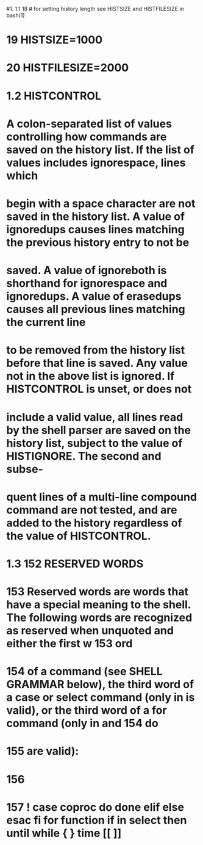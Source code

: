 #1. 1.1 18 # for setting history length see HISTSIZE and HISTFILESIZE in bash(1)
#     	19 HISTSIZE=1000
#     	20 HISTFILESIZE=2000
#   1.2 HISTCONTROL
#       A colon-separated list of values controlling how commands are saved on the history list.  If the list of values includes  ignorespace,  lines  which
#       begin  with  a  space character are not saved in the history list.  A value of ignoredups causes lines matching the previous history entry to not be
#       saved.  A value of ignoreboth is shorthand for ignorespace and ignoredups.  A value of erasedups causes all previous lines matching the current line
#       to  be  removed  from the history list before that line is saved.  Any value not in the above list is ignored.  If HISTCONTROL is unset, or does not
#       include a valid value, all lines read by the shell parser are saved on the history list, subject to the value of HISTIGNORE.  The second and  subse‐
#       quent lines of a multi-line compound command are not tested, and are added to the history regardless of the value of HISTCONTROL.  
#   1.3 152 RESERVED WORDS
#   	153        Reserved  words are words that have a special meaning to the shell.  The following words are recognized as reserved when unquoted and either the first w    153 ord
#   	154        of a command (see SHELL GRAMMAR below), the third word of a case or select command (only in is valid), or the third word of a for command (only in  and     154  do
#   	155        are valid):
#   	156 
#   	157        ! case  coproc  do done elif else esac fi for function if in select then until while { } time [[ ]]
#
#
#
#
#
#
#
#
#
#
#
#
